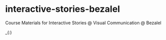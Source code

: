 # interactive-stories-bezalel

Course Materials for Interactive Stories @ Visual Communication @ Bezalel

\_(:)
